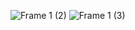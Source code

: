 ![Frame 1 (2)](https://github.com/loye22/hrms/assets/65570842/835b3600-cbe5-4d4f-8f30-dbddef999220)
![Frame 1 (3)](https://github.com/loye22/hrms/assets/65570842/e55c02b7-4238-4478-bbef-6ddb32eb4306)
